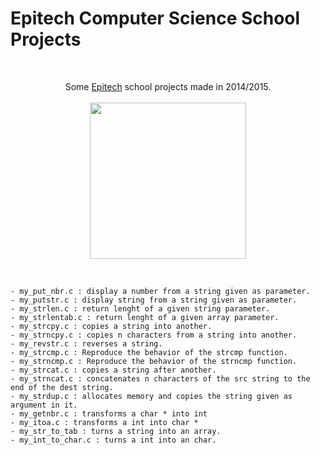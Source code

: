 # Epitech Computer Science School Projects
<br/>
<p align="center">
Some <a href="http://www.epitech.eu">Epitech</a> school projects made in 2014/2015.
<br/><br/>
<img src="https://upload.wikimedia.org/wikipedia/commons/thumb/2/2d/Epitech.png/1598px-Epitech.png" width="250">
</p>
<br/>

<a name="top"></a>

    - my_put_nbr.c : display a number from a string given as parameter.
    - my_putstr.c : display string from a string given as parameter.
    - my_strlen.c : return lenght of a given string parameter.
    - my_strlentab.c : return lenght of a given array parameter.
    - my_strcpy.c : copies a string into another.
    - my_strncpy.c : copies n characters from a string into another.
    - my_revstr.c : reverses a string.
    - my_strcmp.c : Reproduce the behavior of the strcmp function.
    - my_strncmp.c : Reproduce the behavior of the strncmp function.
    - my_strcat.c : copies a string after another.
    - my_strncat.c : concatenates n characters of the src string to the end of the dest string.
    - my_strdup.c : allocates memory and copies the string given as argument in it.
    - my_getnbr.c : transforms a char * into int
    - my_itoa.c : transforms a int into char *
    - my_str_to_tab : turns a string into an array.
    - my_int_to_char.c : turns a int into an char.